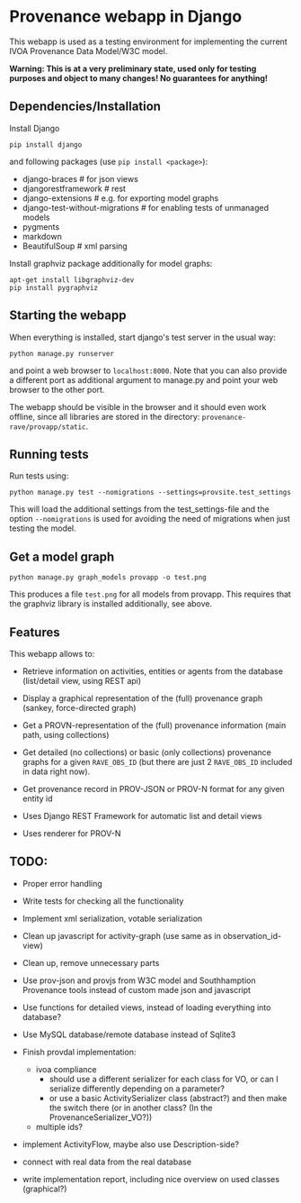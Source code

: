 # Provenance webapp in Django
This webapp is used as a testing environment for implementing the current IVOA Provenance Data Model/W3C model. 

**Warning: This is at a very preliminary state, used only for testing purposes and object to many changes! No guarantees for anything!**


## Dependencies/Installation
Install Django  

```shell
pip install django
```

and following packages (use `pip install <package>`):

* django-braces        # for json views
* djangorestframework  # rest
* django-extensions    # e.g. for exporting model graphs
* django-test-without-migrations  # for enabling tests of unmanaged models
* pygments
* markdown
* BeautifulSoup         # xml parsing

Install graphviz package additionally for model graphs:

```
apt-get install libgraphviz-dev
pip install pygraphviz
```


## Starting the webapp
When everything is installed, start django's test server in the usual way:

```
python manage.py runserver
```

and point a web browser to `localhost:8000`. Note that you can also provide a different port as additional argument to manage.py and point your web browser to the other port.

The webapp should be visible in the browser and it should even work offline, since all libraries are stored in the directory: `provenance-rave/provapp/static`.


## Running tests
Run tests using:

```shell
python manage.py test --nomigrations --settings=provsite.test_settings
```

This will load the additional settings from the test_settings-file and the
option `--nomigrations` is used for avoiding the need of migrations when just
testing the model.


## Get a model graph
```shell
python manage.py graph_models provapp -o test.png
```

This produces a file `test.png` for all models from provapp.
This requires that the graphviz library is installed additionally, see above.


## Features
This webapp allows to:

* Retrieve information on activities, entities or agents from the database (list/detail view, using REST api)
* Display a graphical representation of the (full) provenance graph (sankey, force-directed graph)
* Get a PROVN-representation of the (full) provenance information (main path, using collections)
* Get detailed (no collections) or basic (only collections) provenance graphs for a given `RAVE_OBS_ID` (but there are just 2 `RAVE_OBS_ID` included in data right now).
* Get provenance record in PROV-JSON or PROV-N format for any given entity id

* Uses Django REST Framework for automatic list and detail views
* Uses renderer for PROV-N


## TODO:
* Proper error handling
* Write tests for checking all the functionality

* Implement xml serialization, votable serialization
* Clean up javascript for activity-graph (use same as in observation_id-view)
* Clean up, remove unnecessary parts
* Use prov-json and provjs from W3C model and Southhamption Provenance tools instead of custom made json and javascript
* Use functions for detailed views, instead of loading everything into database?
* Use MySQL database/remote database instead of Sqlite3

* Finish provdal implementation:
  * ivoa compliance
    - should use a different serializer for each class for VO,
    or can I serialize differently depending on a parameter?
    - or use a basic ActivitySerializer class (abstract?) and then
      make the switch there (or in another class? (In the ProvenanceSerializer_VO?))
  * multiple ids?
* implement ActivityFlow, maybe also use Description-side?
* connect with real data from the real database
* write implementation report, including nice overview on used classes (graphical?)


